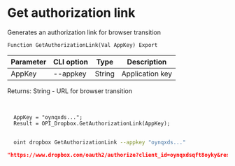 ﻿---
sidebar_position: 1
---

# Get authorization link
 Generates an authorization link for browser transition



`Function GetAuthorizationLink(Val AppKey) Export`

  | Parameter | CLI option | Type | Description |
  |-|-|-|-|
  | AppKey | --appkey | String | Application key |

  
  Returns:  String - URL for browser transition

<br/>




```bsl title="Code example"
  AppKey = "oynqxds...";
  Result = OPI_Dropbox.GetAuthorizationLink(AppKey);
```



```sh title="CLI command example"
    
  oint dropbox GetAuthorizationLink --appkey "oynqxds..."

```

```json title="Result"
"https://www.dropbox.com/oauth2/authorize?client_id=oynqxdsqft8oyky&response_type=code&token_access_type=offline"
```
